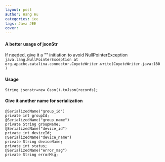 ```yaml
---
layout: post
author: Hang Hu
categories: jee
tags: Java JEE 
cover: 
---
```


#### A better usage of jsonStr

If needed, give it a "" initiation to avoid NullPointerException
` java.lang.NullPointerException
        at org.apache.catalina.connector.CoyoteWriter.write(CoyoteWriter.java:180)
`
#### Usage

```
String jsonstr=new Gson().toJson(records);
```

#### Give it another name for serialization

```
@SerializedName("group_id")
private int groupId;
@SerializedName("group_name")
private String groupName;
@SerializedName("device_id")
private int deviceId;
@SerializedName("device_name")
private String deviceName;
private int status;
@SerializedName("error_msg")
private String errorMsg;
```
